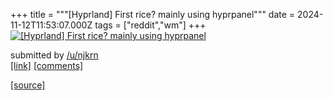 +++
title = """[Hyprland] First rice? mainly using hyprpanel"""
date = 2024-11-12T11:53:07.000Z
tags = ["reddit","wm"]
+++
[![[Hyprland] First rice? mainly using hyprpanel](https://b.thumbs.redditmedia.com/tFj4pSqxRYTqjyWgjpgNLDP7NfgPutTahVz3xiVmQQU.jpg "[Hyprland] First rice? mainly using hyprpanel")](https://www.reddit.com/r/unixporn/comments/1gpizao/hyprland_first_rice_mainly_using_hyprpanel/)

submitted by [/u/njkrn](https://www.reddit.com/user/njkrn)  
[\[link\]](https://www.reddit.com/gallery/1gpizao) [\[comments\]](https://www.reddit.com/r/unixporn/comments/1gpizao/hyprland_first_rice_mainly_using_hyprpanel/)

[[source]](https://www.reddit.com/r/unixporn/comments/1gpizao/hyprland_first_rice_mainly_using_hyprpanel/)
